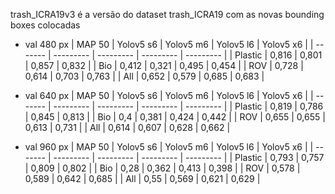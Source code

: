 trash_ICRA19v3 é a versão do dataset trash_ICRA19 com as novas bounding boxes colocadas

- val  480 px
| MAP 50  | Yolov5 s6 | Yolov5 m6 | Yolov5 l6 | Yolov5 x6 |
| ------- | --------- | --------- | --------- | --------- |
| Plastic | 0,816     | 0,801     | 0,857     | 0,832     |
| Bio     | 0,412    | 0,321    | 0,495     | 0,454     |
| ROV     | 0,728     | 0,614    | 0,703     | 0,763     |
| All     | 0,652     | 0,579     | 0,685     | 0,683     |

- val 640 px
| MAP 50  | Yolov5 s6 | Yolov5 m6 | Yolov5 l6 | Yolov5 x6 |
| ------- | --------- | --------- | --------- | --------- |
| Plastic | 0,819     | 0,786     | 0,845     | 0,813     |
| Bio     | 0,4   | 0,381  | 0,424     | 0,442    |
| ROV     | 0,655    | 0,655    | 0,613     | 0,731     |
| All     | 0,614     | 0,607     | 0,628     | 0,662     |

- val 960 px
| MAP 50  | Yolov5 s6 | Yolov5 m6 | Yolov5 l6 | Yolov5 x6 |
| ------- | --------- | --------- | --------- | --------- |
| Plastic | 0,793     | 0,757     | 0,809     | 0,802     |
| Bio     | 0,28    | 0,362    | 0,413     | 0,398     |
| ROV     | 0,578     | 0,589    | 0,642     | 0,685     |
| All     | 0,55     | 0,569     | 0,621     | 0,629     |




